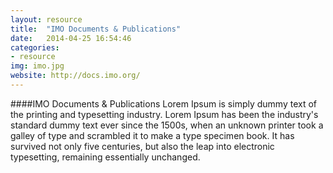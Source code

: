 ```yaml
---
layout: resource 
title:  "IMO Documents & Publications"
date:   2014-04-25 16:54:46
categories:
- resource 
img: imo.jpg
website: http://docs.imo.org/ 
---
```

####IMO Documents & Publications 
Lorem Ipsum is simply dummy text of the printing and typesetting industry. Lorem Ipsum has been the industry's standard dummy text ever since the 1500s, when an unknown printer took a galley of type and scrambled it to make a type specimen book. It has survived not only five centuries, but also the leap into electronic typesetting, remaining essentially unchanged.

